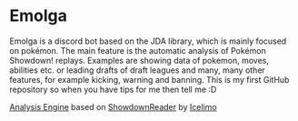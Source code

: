 # Emolga
Emolga is a discord bot based on the JDA library, which is mainly focused on pokémon.
The main feature is the automatic analysis of Pokémon Showdown! replays.
Examples are showing data of pokemon, moves, abilities etc. or leading drafts of draft leagues and many, many other features, for example kicking, warning and banning.
This is my first GitHub repository so when you have tips for me then tell me :D

[Analysis Engine](https://github.com/TecToast/Emolga/tree/master/src/main/kotlin/de/tectoast/emolga/utils/showdown) based on [ShowdownReader](https://github.com/Icelimo/ShowdownReader) by [Icelimo](https://github.com/Icelimo)
